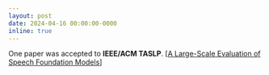 ```yaml
---
layout: post
date: 2024-04-16 00:00:00-0000
inline: true
---
```


One paper was accepted to **IEEE/ACM TASLP**. [[A Large-Scale Evaluation of Speech Foundation Models](https://arxiv.org/abs/2404.09385)]